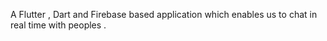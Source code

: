 A Flutter , Dart and Firebase based application which enables us to chat in real time with peoples .

